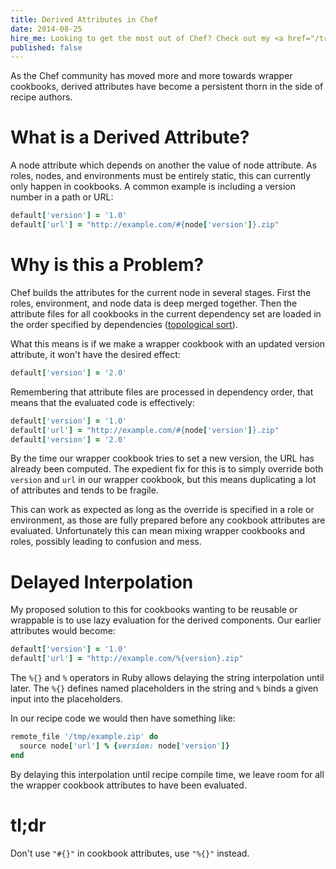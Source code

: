 ```yaml
---
title: Derived Attributes in Chef
date: 2014-08-25
hire_me: Looking to get the most out of Chef? Check out my <a href="/training/">training</a> and <a href="/consulting/">consulting</a> services.
published: false
---
```


As the Chef community has moved more and more towards wrapper cookbooks,
derived attributes have become a persistent thorn in the side of recipe
authors.

# What is a Derived Attribute?

A node attribute which depends on another the value of node attribute. As
roles, nodes, and environments must be entirely static, this can currently only
happen in cookbooks. A common example is including a version number in a path
or URL:

```ruby
default['version'] = '1.0'
default['url'] = "http://example.com/#{node['version']}.zip"
```

# Why is this a Problem?

Chef builds the attributes for the current node in several stages. First
the roles, environment, and node data is deep merged together. Then the
attribute files for all cookbooks in the current dependency set are loaded in
the order specified by dependencies ([topological sort](https://en.wikipedia.org/wiki/Topological_sorting)).

What this means is if we make a wrapper cookbook with an updated version
attribute, it won't have the desired effect:

```ruby
default['version'] = '2.0'
```

Remembering that attribute files are processed in dependency order, that means
that the evaluated code is effectively:

```ruby
default['version'] = '1.0'
default['url'] = "http://example.com/#{node['version']}.zip"
default['version'] = '2.0'
```

By the time our wrapper cookbook tries to set a new version, the URL has
already been computed. The expedient fix for this is to simply override
both `version` and `url` in our wrapper cookbook, but this means duplicating
a lot of attributes and tends to be fragile.

This can work as expected as long as the override is specified in a role or
environment, as those are fully prepared before any cookbook attributes are
evaluated. Unfortunately this can mean mixing wrapper cookbooks and roles,
possibly leading to confusion and mess.

# Delayed Interpolation

My proposed solution to this for cookbooks wanting to be reusable or wrappable
is to use lazy evaluation for the derived components. Our earlier attributes
would become:

```ruby
default['version'] = '1.0'
default['url'] = "http://example.com/%{version}.zip"
```

The `%{}` and `%` operators in Ruby allows delaying the string interpolation
until later. The `%{}` defines named placeholders in the string and `%` binds
a given input into the placeholders.

In our recipe code we would then have something like:

```ruby
remote_file '/tmp/example.zip' do
  source node['url'] % {version: node['version']}
end
```

By delaying this interpolation until recipe compile time, we leave room for
all the wrapper cookbook attributes to have been evaluated.

# tl;dr

Don't use `"#{}"` in cookbook attributes, use `"%{}"` instead.
